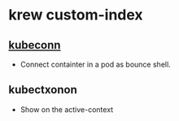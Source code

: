 # krew custom-index
## [kubeconn](https://github.com/sysnet4admin/kubeconn)
 - Connect containter in a pod as bounce shell.

## kubectxonon
 - Show on the active-context  
